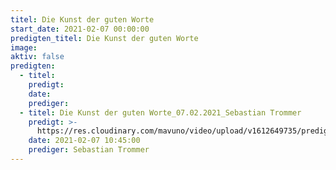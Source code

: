 ```yaml
---
titel: Die Kunst der guten Worte
start_date: 2021-02-07 00:00:00
predigten_titel: Die Kunst der guten Worte
image:
aktiv: false
predigten:
  - titel:
    predigt:
    date:
    prediger:
  - titel: Die Kunst der guten Worte_07.02.2021_Sebastian Trommer
    predigt: >-
      https://res.cloudinary.com/mavuno/video/upload/v1612649735/predigten/Die%20Kunst%20der%20guten%20Worte/Mein_Film_Audio.mp4
    date: 2021-02-07 10:45:00
    prediger: Sebastian Trommer
---
```


